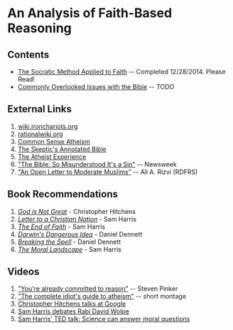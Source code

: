 An Analysis of Faith-Based Reasoning
================================================================================


Contents
--------------------------------------------------------------------------------

-   [The Socratic Method Applied to Faith](socratic-method-on-faith.html) -- Completed 12/28/2014. Please Read!
-   [Commonly Overlooked Issues with the Bible](overlooked-bible.html) -- TODO


External Links
--------------------------------------------------------------------------------

1.  [wiki.ironchariots.org](http://wiki.ironchariots.org/)
1.  [rationalwiki.org](http://rationalwiki.org/)
1.  [Common Sense Atheism](http://commonsenseatheism.com/)
1.  [The Skeptic's Annotated Bible](http://skepticsannotatedbible.com/)
1.  [The Atheist Experience](http://www.atheist-experience.com/)
1.  ["The Bible: So Misunderstood It's a Sin"](http://www.newsweek.com/2015/01/02/thats-not-what-bible-says-294018.html) -- Newsweek
1.  ["An Open Letter to Moderate Muslims"](https://richarddawkins.net/2014/10/an-open-letter-to-moderate-muslims/) -- Ali A. Rizvi (RDFRS)


Book Recommendations
--------------------------------------------------------------------------------

1.  [*God is Not Great*](http://www.amazon.com/God-Not-Great-Religion-Everything/dp/0446697966/) - Christopher Hitchens
1.  [*Letter to a Christian Nation*](http://www.amazon.com/Letter-Christian-Nation-Sam-Harris/dp/0307278778/) - Sam Harris
1.  [*The End of Faith*](http://www.amazon.com/End-Faith-Religion-Terror-Future/dp/0393327655/) - Sam Harris
1.  [*Darwin's Dangerous Idea*](http://www.amazon.com/DARWINS-DANGEROUS-IDEA-EVOLUTION-MEANINGS/dp/068482471X/) - Daniel Dennett
1.  [*Breaking the Spell*](http://www.amazon.com/Breaking-Spell-Religion-Natural-Phenomenon/dp/0143038338/) - Daniel Dennett
1.  [*The Moral Landscape*](http://www.amazon.com/Moral-Landscape-Science-Determine-Values/dp/143917122X) - Sam Harris


Videos
--------------------------------------------------------------------------------

1.  ["You're already committed to reason"](https://www.youtube.com/watch?v=UC4gqkd-6_o) -- Steven Pinker
1.  ["The complete idiot's guide to atheism"](https://www.youtube.com/watch?v=1CLjYHqfilE)  -- short montage
1.  [Christopher Hitchens talks at Google](https://www.youtube.com/watch?v=sD0B-X9LJjs)
1.  [Sam Harris debates Rabi David Wolpe](https://www.youtube.com/watch?v=bN9nlAnkCUY)
1.  [Sam Harris' TED talk: Science can answer moral questions](https://www.youtube.com/watch?v=Hj9oB4zpHww)


